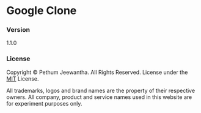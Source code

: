 # Google Clone

### Version
1.1.0
### License
Copyright &copy; Pethum Jeewantha. All Rights Reserved.
License under the [MIT](LICENSE.txt) License.

All trademarks, logos and brand names are the property of their respective owners. All company, product and service names used in this website are for experiment purposes only. 
